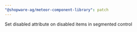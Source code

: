 ```yaml
---
"@shopware-ag/meteor-component-library": patch
---
```


Set disabled attribute on disabled items in segmented control
